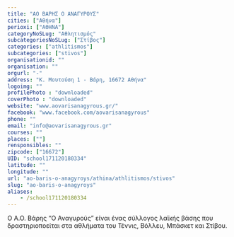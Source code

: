 ```yaml
---
title: "ΑΟ ΒΑΡΗΣ Ο ΑΝΑΓΥΡΟΥΣ"
cities: ["Αθήνα"]
perioxi: ["ΑΘΗΝΑ"]
categoryNoSLug: "Αθλητισμός"
subcategoriesNoSLug: ["Στίβος"]
categories: ["athlitismos"]
subcategories: ["stivos"]
organisationid: ""
organisation: ""
orgurl: "-"
address: "Κ. Μουτούση 1 - Βάρη, 16672 Αθήνα"
logoimg: ""
profilePhoto : "downloaded"
coverPhoto : "downloaded"
website: "www.aovarisanagyrous.gr/"
facebook: "www.facebook.com/aovarisanagyrous"
phone: ""
email: "info@aovarisanagyrous.gr"
courses: ""
places: [""]
rensponsibles: ""
zipcode: ["16672"]
UID: "school171120180334"
latitude: ""
longitude: ""
url: "ao-baris-o-anagyroys/athina/athlitismos/stivos"
slug: "ao-baris-o-anagyroys"
aliases:
    - /school171120180334
---
```



Ο Α.Ο. Βάρης “Ο Αναγυρούς” είναι ένας σύλλογος λαϊκής βάσης που δραστηριοποείται στα αθλήματα του Τέννις, Βόλλευ, Μπάσκετ και Στίβου.

